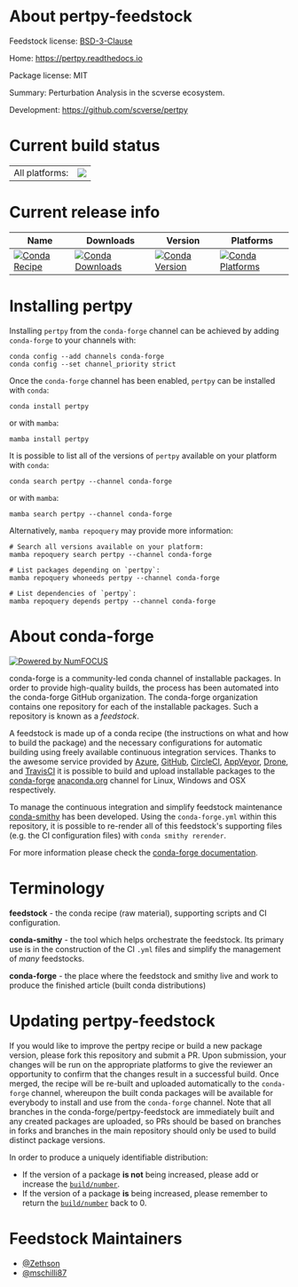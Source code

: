 About pertpy-feedstock
======================

Feedstock license: [BSD-3-Clause](https://github.com/conda-forge/pertpy-feedstock/blob/main/LICENSE.txt)

Home: https://pertpy.readthedocs.io

Package license: MIT

Summary: Perturbation Analysis in the scverse ecosystem.

Development: https://github.com/scverse/pertpy

Current build status
====================


<table><tr><td>All platforms:</td>
    <td>
      <a href="https://dev.azure.com/conda-forge/feedstock-builds/_build/latest?definitionId=25805&branchName=main">
        <img src="https://dev.azure.com/conda-forge/feedstock-builds/_apis/build/status/pertpy-feedstock?branchName=main">
      </a>
    </td>
  </tr>
</table>

Current release info
====================

| Name | Downloads | Version | Platforms |
| --- | --- | --- | --- |
| [![Conda Recipe](https://img.shields.io/badge/recipe-pertpy-green.svg)](https://anaconda.org/conda-forge/pertpy) | [![Conda Downloads](https://img.shields.io/conda/dn/conda-forge/pertpy.svg)](https://anaconda.org/conda-forge/pertpy) | [![Conda Version](https://img.shields.io/conda/vn/conda-forge/pertpy.svg)](https://anaconda.org/conda-forge/pertpy) | [![Conda Platforms](https://img.shields.io/conda/pn/conda-forge/pertpy.svg)](https://anaconda.org/conda-forge/pertpy) |

Installing pertpy
=================

Installing `pertpy` from the `conda-forge` channel can be achieved by adding `conda-forge` to your channels with:

```
conda config --add channels conda-forge
conda config --set channel_priority strict
```

Once the `conda-forge` channel has been enabled, `pertpy` can be installed with `conda`:

```
conda install pertpy
```

or with `mamba`:

```
mamba install pertpy
```

It is possible to list all of the versions of `pertpy` available on your platform with `conda`:

```
conda search pertpy --channel conda-forge
```

or with `mamba`:

```
mamba search pertpy --channel conda-forge
```

Alternatively, `mamba repoquery` may provide more information:

```
# Search all versions available on your platform:
mamba repoquery search pertpy --channel conda-forge

# List packages depending on `pertpy`:
mamba repoquery whoneeds pertpy --channel conda-forge

# List dependencies of `pertpy`:
mamba repoquery depends pertpy --channel conda-forge
```


About conda-forge
=================

[![Powered by
NumFOCUS](https://img.shields.io/badge/powered%20by-NumFOCUS-orange.svg?style=flat&colorA=E1523D&colorB=007D8A)](https://numfocus.org)

conda-forge is a community-led conda channel of installable packages.
In order to provide high-quality builds, the process has been automated into the
conda-forge GitHub organization. The conda-forge organization contains one repository
for each of the installable packages. Such a repository is known as a *feedstock*.

A feedstock is made up of a conda recipe (the instructions on what and how to build
the package) and the necessary configurations for automatic building using freely
available continuous integration services. Thanks to the awesome service provided by
[Azure](https://azure.microsoft.com/en-us/services/devops/), [GitHub](https://github.com/),
[CircleCI](https://circleci.com/), [AppVeyor](https://www.appveyor.com/),
[Drone](https://cloud.drone.io/welcome), and [TravisCI](https://travis-ci.com/)
it is possible to build and upload installable packages to the
[conda-forge](https://anaconda.org/conda-forge) [anaconda.org](https://anaconda.org/)
channel for Linux, Windows and OSX respectively.

To manage the continuous integration and simplify feedstock maintenance
[conda-smithy](https://github.com/conda-forge/conda-smithy) has been developed.
Using the ``conda-forge.yml`` within this repository, it is possible to re-render all of
this feedstock's supporting files (e.g. the CI configuration files) with ``conda smithy rerender``.

For more information please check the [conda-forge documentation](https://conda-forge.org/docs/).

Terminology
===========

**feedstock** - the conda recipe (raw material), supporting scripts and CI configuration.

**conda-smithy** - the tool which helps orchestrate the feedstock.
                   Its primary use is in the construction of the CI ``.yml`` files
                   and simplify the management of *many* feedstocks.

**conda-forge** - the place where the feedstock and smithy live and work to
                  produce the finished article (built conda distributions)


Updating pertpy-feedstock
=========================

If you would like to improve the pertpy recipe or build a new
package version, please fork this repository and submit a PR. Upon submission,
your changes will be run on the appropriate platforms to give the reviewer an
opportunity to confirm that the changes result in a successful build. Once
merged, the recipe will be re-built and uploaded automatically to the
`conda-forge` channel, whereupon the built conda packages will be available for
everybody to install and use from the `conda-forge` channel.
Note that all branches in the conda-forge/pertpy-feedstock are
immediately built and any created packages are uploaded, so PRs should be based
on branches in forks and branches in the main repository should only be used to
build distinct package versions.

In order to produce a uniquely identifiable distribution:
 * If the version of a package **is not** being increased, please add or increase
   the [``build/number``](https://docs.conda.io/projects/conda-build/en/latest/resources/define-metadata.html#build-number-and-string).
 * If the version of a package **is** being increased, please remember to return
   the [``build/number``](https://docs.conda.io/projects/conda-build/en/latest/resources/define-metadata.html#build-number-and-string)
   back to 0.

Feedstock Maintainers
=====================

* [@Zethson](https://github.com/Zethson/)
* [@mschilli87](https://github.com/mschilli87/)

